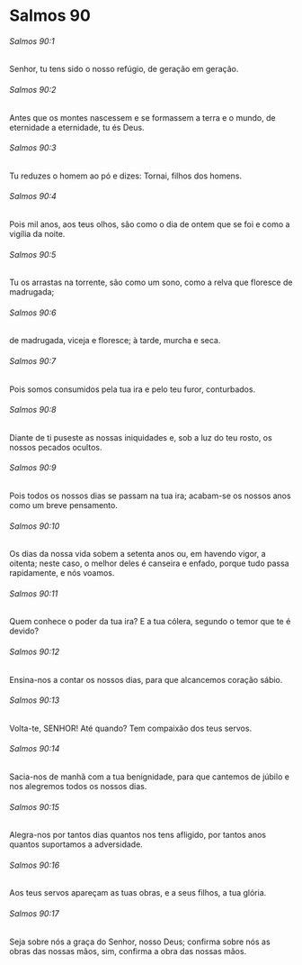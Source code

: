 # Salmos 90

###### Salmos 90:1

Senhor, tu tens sido o nosso refúgio, de geração em geração.

###### Salmos 90:2

Antes que os montes nascessem e se formassem a terra e o mundo, de eternidade a eternidade, tu és Deus.

###### Salmos 90:3

Tu reduzes o homem ao pó e dizes: Tornai, filhos dos homens.

###### Salmos 90:4

Pois mil anos, aos teus olhos, são como o dia de ontem que se foi e como a vigília da noite.

###### Salmos 90:5

Tu os arrastas na torrente, são como um sono, como a relva que floresce de madrugada;

###### Salmos 90:6

de madrugada, viceja e floresce; à tarde, murcha e seca.

###### Salmos 90:7

Pois somos consumidos pela tua ira e pelo teu furor, conturbados.

###### Salmos 90:8

Diante de ti puseste as nossas iniquidades e, sob a luz do teu rosto, os nossos pecados ocultos.

###### Salmos 90:9

Pois todos os nossos dias se passam na tua ira; acabam-se os nossos anos como um breve pensamento.

###### Salmos 90:10

Os dias da nossa vida sobem a setenta anos ou, em havendo vigor, a oitenta; neste caso, o melhor deles é canseira e enfado, porque tudo passa rapidamente, e nós voamos.

###### Salmos 90:11

Quem conhece o poder da tua ira? E a tua cólera, segundo o temor que te é devido?

###### Salmos 90:12

Ensina-nos a contar os nossos dias, para que alcancemos coração sábio.

###### Salmos 90:13

Volta-te, SENHOR! Até quando? Tem compaixão dos teus servos.

###### Salmos 90:14

Sacia-nos de manhã com a tua benignidade, para que cantemos de júbilo e nos alegremos todos os nossos dias.

###### Salmos 90:15

Alegra-nos por tantos dias quantos nos tens afligido, por tantos anos quantos suportamos a adversidade.

###### Salmos 90:16

Aos teus servos apareçam as tuas obras, e a seus filhos, a tua glória.

###### Salmos 90:17

Seja sobre nós a graça do Senhor, nosso Deus; confirma sobre nós as obras das nossas mãos, sim, confirma a obra das nossas mãos.

